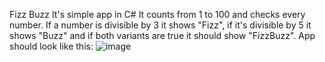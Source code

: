 Fizz Buzz
It's simple app in C#
It counts from 1 to 100 and checks every number. If a number is divisible by 3 it shows "Fizz", if it's divisible by 5 it shows "Buzz" and if both variants are true it should show "FizzBuzz".
App should look like this:
![image](https://github.com/daweekosky/NETFizzBuzz/assets/84323388/41644ab0-ccee-4776-8c0b-1682d5de986e)
